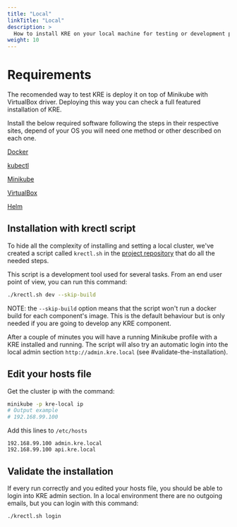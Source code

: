 ```yaml
---
title: "Local"
linkTitle: "Local"
description: >
  How to install KRE on your local machine for testing or development purpose.
weight: 10
---
```


# Requirements

The recomended way to test KRE is deploy it on top of Minikube with VirtualBox driver. Deploying this way you can check a full featured installation of KRE.

Install the below required software following the steps in their respective sites, depend of your OS you will need one method or other described on each one.

[Docker](https://docs.docker.com/engine/install/)

[kubectl](https://kubernetes.io/es/docs/tasks/tools/install-kubectl/)

[Minikube](https://kubernetes.io/docs/tasks/tools/install-minikube/) 

[VirtualBox](https://www.virtualbox.org/wiki/Downloads)

[Helm](https://helm.sh/docs/intro/install/)



## Installation with krectl script

To hide all the complexity of installing and setting a local cluster, we've created a script called `krectl.sh` in the [project repository](https://github.com/konstellation-io/kre) that do all the needed steps.

This script is a development tool used for several tasks. From an end user point of view, you can run this command:

```bash
./krectl.sh dev --skip-build 
```

NOTE: the `--skip-build` option means that the script won't run a docker build for each component's image. This is the default 
behaviour but is only needed if you are going to develop any KRE component. 

After a couple of minutes you will have a running Minikube profile with a KRE installed and running. The script will also try an automatic login into the local admin section `http://admin.kre.local` (see #validate-the-installation). 


## Edit your hosts file

Get the cluster ip with the command:
```bash
minikube -p kre-local ip
# Output example
# 192.168.99.100
```

Add this lines to `/etc/hosts`
```
192.168.99.100 admin.kre.local
192.168.99.100 api.kre.local
```


## Validate the installation

If every run correctly and you edited your hosts file, you should be able to login into KRE admin section. In a local environment there are no outgoing emails, but you can login with this command:

```bash
./krectl.sh login 
```
